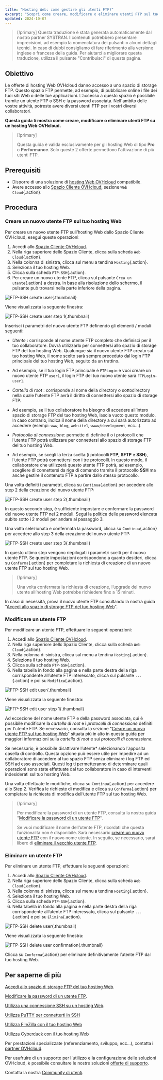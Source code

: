 ```yaml
---
title: "Hosting Web: come gestire gli utenti FTP?"
excerpt: "Scopri come creare, modificare o eliminare utenti FTP sul tuo hosting Web OVHcloud"
updated: 2024-10-07
---
```


> [!primary]
> Questa traduzione è stata generata automaticamente dal nostro partner SYSTRAN. I contenuti potrebbero presentare imprecisioni, ad esempio la nomenclatura dei pulsanti o alcuni dettagli tecnici. In caso di dubbi consigliamo di fare riferimento alla versione inglese o francese della guida. Per aiutarci a migliorare questa traduzione, utilizza il pulsante "Contribuisci" di questa pagina.
>

## Obiettivo

Le offerte di hosting Web OVHcloud danno accesso a uno spazio di storage FTP. Questo spazio FTP permette, ad esempio, di pubblicare online i file dei tuoi siti Web o delle tue applicazioni. L’accesso a questo spazio è possibile tramite un utente FTP o SSH e la password associata. Nell'ambito delle vostre attività, potreste avere diversi utenti FTP per i vostri diversi collaboratori.

**Questa guida ti mostra come creare, modificare o eliminare utenti FTP su un hosting Web OVHcloud.**

> [!primary]
>
> Questa guida è valida esclusivamente per gli hosting Web di tipo **Pro** o **Performance**. Solo queste 2 offerte permettono l'attivazione di più utenti FTP.

## Prerequisiti

- Disporre di una soluzione di [hosting Web OVHcloud](/links/web/hosting) compatibile.
- Avere accesso allo [Spazio Cliente OVHcloud](/links/manager), sezione `Web Cloud`{.action}.

## Procedura

### Creare un nuovo utente FTP sul tuo hosting Web <a name="create-ftp-user"></a>

Per creare un nuovo utente FTP sull’hosting Web dallo Spazio Cliente OVHcloud, esegui queste operazioni:

1. Accedi allo [Spazio Cliente OVHcloud](/links/manager).
2. Nella riga superiore dello Spazio Cliente, clicca sulla scheda `Web Cloud`{.action}.
3. Nella colonna di sinistra, clicca sul menu a tendina `Hosting`{.action}.
4. Seleziona il tuo hosting Web.
5. Clicca sulla scheda `FTP-SSH`{.action}.
6. Per creare un nuovo utente FTP, clicca sul pulsante `Crea un utente`{.action} a destra. In base alla risoluzione dello schermo, il pulsante può trovarsi nella parte inferiore della pagina.

![FTP-SSH create user](/pages/assets/screens/control_panel/product-selection/web-cloud/web-hosting/ftp-ssh/create-user.png){.thumbnail}

Viene visualizzata la seguente finestra:

![FTP-SSH create user step 1](/pages/assets/screens/control_panel/product-selection/web-cloud/web-hosting/ftp-ssh/create-user-step-1.png){.thumbnail}

Inserisci i parametri del nuovo utente FTP definendo gli elementi / moduli seguenti:

- *Utente* : corrisponde al nome utente FTP completo che definisci per il tuo collaboratore. Dovrà utilizzarlo per connettersi allo spazio di storage FTP del tuo hosting Web. Qualunque sia il nuovo utente FTP creato sul tuo hosting Web, il nome scelto sarà sempre preceduto dal login FTP principale del tuo hosting Web, seguito da un trattino.
- Ad esempio, se il tuo login FTP principale è `FTPLogin` e vuoi creare un nuovo utente FTP `user1`, il login FTP del tuo nuovo utente sarà `FTPLogin-user1`.

- *Cartella di root* : corrisponde al nome della directory o sottodirectory nella quale l'utente FTP avrà il diritto di connettersi allo spazio di storage FTP.
- Ad esempio, se il tuo collaboratore ha bisogno di accedere all’intero spazio di storage FTP del tuo hosting Web, lascia vuoto questo modulo. In caso contrario, indica il nome della directory a cui sarà autorizzato ad accedere (esempi: `www`, `blog`, `website1`, `wwww/development`, ecc...).

- *Protocollo di connessione*: permette di definire il o i protocolli che l’utente FTP potrà utilizzare per connettersi allo spazio di storage FTP del tuo hosting Web.
- Ad esempio, se scegli la terza scelta (i protocolli **FTP**, **SFTP** e **SSH**), l’utente FTP potrà connettersi con i tre protocolli. In questo modo, il collaboratore che utilizzerà questo utente FTP potrà, ad esempio, scegliere di connettersi da riga di comando tramite il protocollo **SSH** ma anche gestire il contenuto FTP a partire dallo stesso protocollo.

Una volta definiti i parametri, clicca su `Continua`{.action} per accedere allo step 2 della creazione del nuovo utente FTP:

![FTP-SSH create user step 2](/pages/assets/screens/control_panel/product-selection/web-cloud/web-hosting/ftp-ssh/create-user-step-2.png){.thumbnail}

In questo secondo step, è sufficiente impostare e confermare la password del nuovo utente FTP nei 2 moduli. Segui la politica delle password elencata subito sotto i 2 moduli per andare al passaggio 3.

Una volta selezionata e confermata la password, clicca su `Continua`{.action} per accedere allo step 3 della creazione del nuovo utente FTP:

![FTP-SSH create user step 3](/pages/assets/screens/control_panel/product-selection/web-cloud/web-hosting/ftp-ssh/create-user-step-3.png){.thumbnail}

In questo ultimo step vengono riepilogati i parametri scelti per il nuovo utente FTP. Se queste impostazioni corrispondono a quanto desideri, clicca su `Conferma`{.action} per completare la richiesta di creazione di un nuovo utente FTP sul tuo hosting Web.

> [!primary]
>
> Una volta confermata la richiesta di creazione, l’upgrade del nuovo utente all’hosting Web potrebbe richiedere fino a 15 minuti.

In caso di necessità, prova il nuovo utente FTP consultando la nostra guida "[Accedi allo spazio di storage FTP del tuo hosting Web](/pages/web_cloud/web_hosting/ftp_connection)".

### Modificare un utente FTP

Per modificare un utente FTP, effettuare le seguenti operazioni:

1. Accedi allo [Spazio Cliente OVHcloud](/links/manager).
2. Nella riga superiore dello Spazio Cliente, clicca sulla scheda `Web Cloud`{.action}.
3. Nella colonna di sinistra, clicca sul menu a tendina `Hosting`{.action}.
4. Seleziona il tuo hosting Web.
5. Clicca sulla scheda `FTP-SSH`{.action}.
6. Nella tabella in fondo alla pagina e nella parte destra della riga corrispondente all’utente FTP interessato, clicca sul pulsante `...`{.action} e poi su `Modifica`{.action}.

![FTP-SSH edit user](/pages/assets/screens/control_panel/product-selection/web-cloud/web-hosting/ftp-ssh/edit-user1.png){.thumbnail}

Viene visualizzata la seguente finestra:

![FTP-SSH edit user step 1](/pages/assets/screens/control_panel/product-selection/web-cloud/web-hosting/ftp-ssh/modify-a-user-step1.png){.thumbnail}

Ad eccezione del nome utente FTP e della password associata, qui è possibile modificare la *cartella di root* e i *protocolli di connessione* definiti per l'utente FTP. Se necessario, consulta la sezione "[Creare un nuovo utente FTP sul tuo hosting Web](#create-ftp-user)" situata più in alto in questa guida per maggiori informazioni sulla *cartella di root* e sui *protocolli di connessione*.

Se necessario, è possibile disattivare l’utente* selezionando l’apposita casella di controllo. Questa opzione può essere utile per impedire ad un collaboratore di accedere al tuo spazio FTP senza eliminare i log FTP ed SSH ad esso associati. Questi log ti permetteranno di determinare quali operazioni sono state effettuate dal tuo collaboratore in caso di interventi indesiderati sul tuo hosting Web.

Una volta effettuate le modifiche, clicca su `Continua`{.action} per accedere allo Step 2. Verifica le richieste di modifica e clicca su `Conferma`{.action} per completare la richiesta di modifica dell’utente FTP sul tuo hosting Web.

> [!primary]
>
> Per modificare la password di un utente FTP, consulta la nostra guida "[Modificare la password di un utente FTP](/pages/web_cloud/web_hosting/ftp_change_password)".
>
> Se vuoi modificare il nome dell'utente FTP, ricordati che questa funzionalità non è disponibile. Sarà necessario [creare un nuovo utente FTP](#create-ftp-user) con il nuovo nome utente. In seguito, se necessario, sarai libero di [eliminare il vecchio utente FTP](#delete-ftp-user).

### Eliminare un utente FTP <a name="delete-ftp-user"></a>

Per eliminare un utente FTP, effettuare le seguenti operazioni:

1. Accedi allo [Spazio Cliente OVHcloud](/links/manager).
2. Nella riga superiore dello Spazio Cliente, clicca sulla scheda `Web Cloud`{.action}.
3. Nella colonna di sinistra, clicca sul menu a tendina `Hosting`{.action}.
4. Seleziona il tuo hosting Web.
5. Clicca sulla scheda `FTP-SSH`{.action}.
6. Nella tabella in fondo alla pagina e nella parte destra della riga corrispondente all’utente FTP interessato, clicca sul pulsante `...`{.action} e poi su `Elimina`{.action}.

![FTP-SSH delete user](/pages/assets/screens/control_panel/product-selection/web-cloud/web-hosting/ftp-ssh/delete-user1.png){.thumbnail}

Viene visualizzata la seguente finestra:

![FTP-SSH delete user confirmation](/pages/assets/screens/control_panel/product-selection/web-cloud/web-hosting/ftp-ssh/delete-user1-confirmation.png){.thumbnail}

Clicca su `Conferma`{.action} per eliminare definitivamente l’utente FTP dal tuo hosting Web.

## Per saperne di più

[Accedi allo spazio di storage FTP del tuo hosting Web](/pages/web_cloud/web_hosting/ftp_connection).

[Modificare la password di un utente FTP](/pages/web_cloud/web_hosting/ftp_change_password).

[Utilizza una connessione SSH su un hosting Web](/pages/web_cloud/web_hosting/ssh_on_webhosting).

[Utilizza PuTTY per connetterti in SSH](/pages/web_cloud/web_hosting/ssh_using_putty_on_windows)

[Utilizza FileZilla con il tuo hosting Web](/pages/web_cloud/web_hosting/ftp_filezilla_user_guide)

[Utilizza Cyberduck con il tuo hosting Web](/pages/web_cloud/web_hosting/ftp_cyberduck_user_guide_on_mac)

Per prestazioni specializzate (referenziamento, sviluppo, ecc...), contatta i [partner OVHcloud](/links/partner).

Per usufruire di un supporto per l'utilizzo e la configurazione delle soluzioni OVHcloud, è possibile consultare le nostre soluzioni [offerte di supporto](/links/support).

Contatta la nostra [Community di utenti](/links/community).